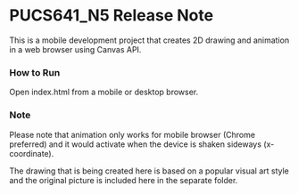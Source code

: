 # PUCS641_N5 Release Note
This is a mobile development project that creates 2D drawing and animation in a web browser using Canvas API.


### How to Run
Open index.html from a mobile or desktop browser. 


### Note
Please note that animation only works for mobile browser (Chrome preferred) and it would activate when the device is shaken sideways (x-coordinate). 

The drawing that is being created here is based on a popular visual art style and the original picture is included here in the separate folder.

